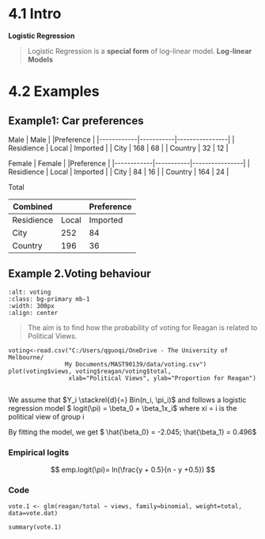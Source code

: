 # 4.1 Intro
**Logistic Regression** 
> Logistic Regression is a **special form** of log-linear model.
**Log-linear Models**

# 4.2 Examples
## Example1: Car preferences
Male
|      Male      |           |Preference      |
|------------|-----------|----------------|
| Residience | Local     |  Imported      |
| City       |    168    |       68       |
| Country    |    32     |       12       |

Female
|      Female      |           |Preference      |
|------------|-----------|----------------|
| Residience | Local     |  Imported      |
| City       |    84    |       16       |
| Country    |    164     |       24       |


Total

|      Combined      |           |Preference      |
|------------|-----------|----------------|
| Residience | Local     |  Imported      |
| City       |    252    |       84       |
| Country    |    196     |       36       |


## Example 2.Voting behaviour
```{image} /image/voting.png
:alt: voting
:class: bg-primary mb-1
:width: 300px
:align: center
```
> The aim is to find how the probability of voting for Reagan is related to Political Views.

```
voting<-read.csv("C:/Users/qguoqi/OneDrive - The University of Melbourne/
                My Documents/MAST90139/data/voting.csv")
plot(voting$views, voting$reagan/voting$total,
                 xlab="Political Views", ylab="Proportion for Reagan")
```
```{math}
```
We assume that $Y_i \stackrel{d}{=} Bin(n_i, \pi_i)$ and follows a logistic regression model 
$ logit(\pi) = \beta_0 + \beta_1x_i$
where xi = i is the political view of group i

By fitting the model, we get $ \hat{\beta_0} = -2.045; \hat{\beta_1} = 0.496$

### Empirical logits 
$$
emp.logit(\pi)= ln(\frac{y + 0.5}{n - y +0.5})
$$

### Code
```{code}
vote.1 <- glm(reagan/total ~ views, family=binomial, weight=total, data=vote.dat)

summary(vote.1)


```